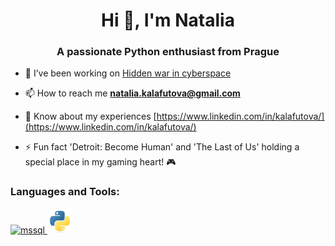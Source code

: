 <h1 align="center">Hi 👋, I'm Natalia</h1>
<h3 align="center">A passionate Python enthusiast from Prague</h3>

- 🔭 I’ve been working on [Hidden war in cyberspace](https://medium.com/@natliakalafutov/hidden-war-in-cyberspace-685caa944980)

- 📫 How to reach me **natalia.kalafutova@gmail.com**

- 📄 Know about my experiences [https://www.linkedin.com/in/kalafutova/](https://www.linkedin.com/in/kalafutova/)

- ⚡ Fun fact 'Detroit: Become Human' and 'The Last of Us' holding a special place in my gaming heart! 🎮

<h3 align="left">Languages and Tools:</h3>
<p align="left"> <a href="https://www.microsoft.com/en-us/sql-server" target="_blank" rel="noreferrer"> <img src="https://www.svgrepo.com/show/303229/microsoft-sql-server-logo.svg" alt="mssql" width="40" height="40"/> </a> <a href="https://www.python.org" target="_blank" rel="noreferrer"> <img src="https://raw.githubusercontent.com/devicons/devicon/master/icons/python/python-original.svg" alt="python" width="40" height="40"/> </a> </p>

